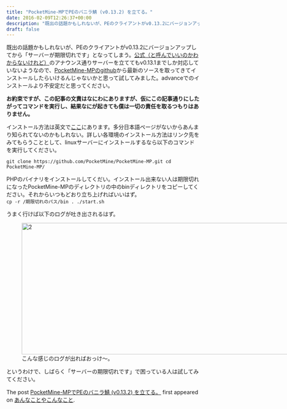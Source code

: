 ```yaml
---
title: "PocketMine-MPでPEのバニラ鯖 (v0.13.2) を立てる。"
date: 2016-02-09T12:26:37+00:00
description: "既出の話題かもしれないが、PEのクライアントがv0.13.2にバージョンアップしてから「サーバーが期限切れです」となってしまう。公式（と呼んでいいのかわからないけれど）のアナウンス通りサーバーを立ててもv0.13.1まで ..."
draft: false
---
```


既出の話題かもしれないが、PEのクライアントがv0.13.2にバージョンアップしてから「サーバーが期限切れです」となってしまう。[公式（と呼んでいいのかわからないけれど）](http://www.pocketmine.net/)のアナウンス通りサーバーを立ててもv0.13.1までしか対応していないようなので、[PocketMine-MPのgithub](https://github.com/PocketMine/PocketMine-MP)から最新のソースを取ってきてインストールしたらいけるんじゃないかと思って試してみました。advanceでのインストールより不安定だと思ってください。

**お約束ですが、この記事の文責はなにわにありますが、仮にこの記事通りにしたがってコマンドを実行し、結果なにが起きても僕は一切の責任を取るつもりはありません。**

インストール方法は英文で[ここ](http://pocketmine-mp.readthedocs.org/en/latest/installation.html)にあります。多分日本語ページがないからあんまり知られてないのかもしれない。詳しい各環境のインストール方法はリンク先をみてもらうこととして、linuxサーバーにインストールするなら以下のコマンドを実行してください。

`git clone https://github.com/PocketMine/PocketMine-MP.git
cd PocketMine-MP/ `

PHPのバイナリをインストールしてくだい。インストール出来ない人は期限切れになったPocketMine-MPのディレクトリの中のbinディレクトリをコピーしてください。それからいつもどおり立ち上げればいいはず。  
`cp -r /期限切れのパス/bin .
./start.sh `

うまく行けば以下のログが吐き出されるはず。

<figure id="attachment_279" aria-describedby="caption-attachment-279" style="width: 899px" class="wp-caption aligncenter"><a href="http://cfw4.dip.jp/wordpress/wp-content/uploads/2016/02/2.png" rel="attachment wp-att-279"><img loading="lazy" class="wp-image-279 size-full" src="http://cfw4.dip.jp/wordpress/wp-content/uploads/2016/02/2.png" alt="2" width="909" height="343"></a><figcaption id="caption-attachment-279" class="wp-caption-text">こんな感じのログが出ればおっけ～。</figcaption></figure>

というわけで、しばらく「サーバーの期限切れです」で困っている人は試してみてください。

The post [PocketMine-MPでPEのバニラ鯖 (v0.13.2) を立てる。](https://blog.cfw4.tokyo/wordpress/278/) first appeared on [あんなことやこんなこと](https://blog.cfw4.tokyo).